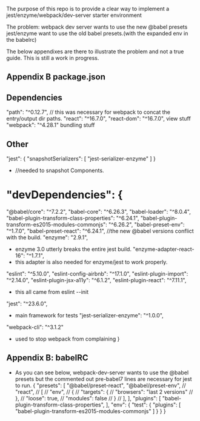 The purpose of this repo is to provide a clear way to implement a jest/enzyme/webpack/dev-server starter environment

The problem:
webpack dev server wants to use the new @babel presets
jest/enzyme want to use the old babel presets.(with the expanded env in the babelrc)

The below appendixes are there to illustrate the problem and not a true guide. This is still a work in progress.

## Appendix B package.json
## Dependencies
"path": "^0.12.7",
  // this was necessary for webpack to concat the entry/output dir paths.
"react": "^16.7.0",
"react-dom": "^16.7.0",
  view stuff
"webpack": "^4.28.1"
  bundling stuff

## Other  
"jest": {
  "snapshotSerializers": [
    "jest-serializer-enzyme"
  ]
}    
* //needed to snapshot Components.

# "devDependencies": {
  "@babel/core": "^7.2.2",
  "babel-core": "^6.26.3",
  "babel-loader": "^8.0.4",
  "babel-plugin-transform-class-properties": "^6.24.1",
  "babel-plugin-transform-es2015-modules-commonjs": "^6.26.2",
  "babel-preset-env": "^1.7.0",
  "babel-preset-react": "^6.24.1",
    //the new @babel versions conflict with the build.
  "enzyme": "2.9.1",
  * enzyme 3.0 utterly breaks the entire jest build.
  "enzyme-adapter-react-16": "^1.7.1",
  * this adapter is also needed for enzyme/jest to work properly.
  
  "eslint": "^5.10.0",
  "eslint-config-airbnb": "^17.1.0",
  "eslint-plugin-import": "^2.14.0",
  "eslint-plugin-jsx-a11y": "^6.1.2",
  "eslint-plugin-react": "^7.11.1",
  * this all came from eslint --init
  
  "jest": "^23.6.0",
  * main framework for tests
  "jest-serializer-enzyme": "^1.0.0",

  "webpack-cli": "^3.1.2"
  * used to stop webpack from complaining
}

## Appendix B: babelRC
* As you can see below, webpack-dev-server wants to use the @babel presets but the commented out pre-babel7 lines are necessary for jest to run.
{
  "presets": [
    "@babel/preset-react",
    "@babel/preset-env",
    // "react",
    // [
    //   "env",
    //   {
    //     "targets": {
    //       "browsers": "last 2 versions"
    //     },
    //     "loose": true,
    //     "modules": false
    //   }
    // ],
  ],
  "plugins": [
    "babel-plugin-transform-class-properties",
  ],
  "env": {
    "test": {
      "plugins": [
        "babel-plugin-transform-es2015-modules-commonjs"
      ]
    }
  }
}
